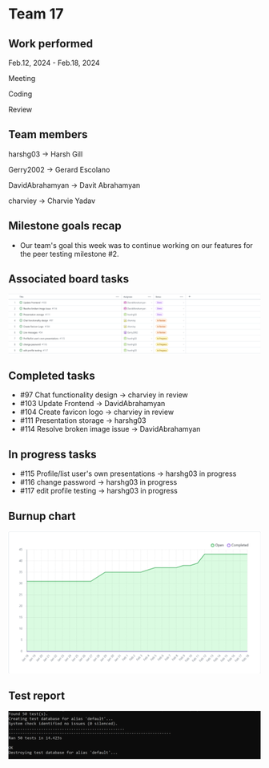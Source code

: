 # Team 17

## Work performed

Feb.12, 2024 - Feb.18, 2024

Meeting

Coding

Review

## Team members

harshg03 -> Harsh Gill

Gerry2002 -> Gerard Escolano

DavidAbrahamyan -> Davit Abrahamyan

charviey -> Charvie Yadav

## Milestone goals recap

- Our team's goal this week was to continue working on our features for the peer testing milestone #2.           

## Associated board tasks

![Screenshot](images/ProjectBoardScreenshotWeek19.png)

## Completed tasks
 
- #97 Chat functionality design -> charviey in review
- #103 Update Frontend -> DavidAbrahamyan
- #104 Create favicon logo -> charviey in review
- #111 Presentation storage -> harshg03 
- #114 Resolve broken image issue -> DavidAbrahamyan


## In progress tasks

- #115 Profile/list user's own presentations -> harshg03 in progress
- #116 change password -> harshg03 in progress
- #117 edit profile testing -> harshg03 in progress

## Burnup chart

![Screenshot](images/burnupchartweek19.png)

## Test report

![Screenshot](images/TestsPassingWeek16.png) 
